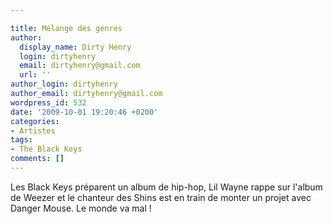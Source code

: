 ```yaml
---

title: Mélange des genres
author:
  display_name: Dirty Henry
  login: dirtyhenry
  email: dirtyhenry@gmail.com
  url: ''
author_login: dirtyhenry
author_email: dirtyhenry@gmail.com
wordpress_id: 532
date: '2009-10-01 19:20:46 +0200'
categories:
- Artistes
tags:
- The Black Keys
comments: []
---
```

Les Black Keys préparent un album de hip-hop, Lil Wayne rappe sur l'album de Weezer et le chanteur des Shins est en train de monter un projet avec Danger Mouse. Le monde va mal !
